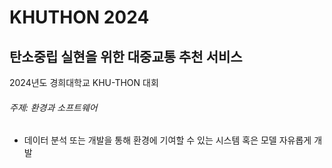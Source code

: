# KHUTHON 2024
## 탄소중립 실현을 위한 대중교통 추천 서비스

2024년도 경희대학교 KHU-THON 대회

###### 주제: 환경과 소프트웨어
- 데이터 분석 또는 개발을 통해 환경에 기여할 수 있는 시스템 혹은 모델 자유롭게 개발
